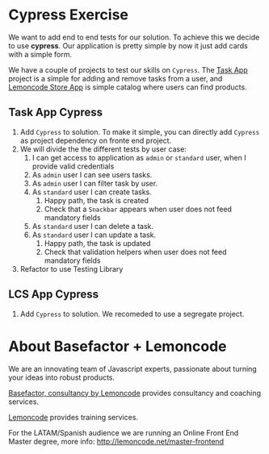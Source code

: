 # Cypress Exercise

We want to add end to end tests for our solution. To achieve this we decide to use **cypress**. Our application is pretty simple by now it just add cards with a simple form.

We have a couple of projects to test our skills on `Cypress`. The [Task App](./task-app) project is a simple for adding and remove tasks from a user, and [Lemoncode Store App](./lcs-app) is simple catalog where users can find products.

## Task App Cypress

1. Add `Cypress` to solution. To make it simple, you can directly add `Cypress` as project dependency on fronte end project.
2. We will divide the the different tests by user case:
   1. I can get access to application as `admin` or `standard` user, when I provide valid credentials
   2. As `admin` user I can see users tasks.
   3. As `admin` user I can filter task by user.
   4. As `standard` user I can create tasks.
      1. Happy path, the task is created
      2. Check that a `Snackbar` appears when user does not feed mandatory fields
   5. As `standard` user I can delete a task.
   6. As `standard` user I can update a task.
      1. Happy path, the task is updated
      2. Check that validation helpers when user does not feed mandatory fields
3. Refactor to use Testing Library

## LCS App Cypress

1. Add `Cypress` to solution. We recomeded to use a segregate project.

# About Basefactor + Lemoncode

We are an innovating team of Javascript experts, passionate about turning your ideas into robust products.

[Basefactor, consultancy by Lemoncode](http://www.basefactor.com) provides consultancy and coaching services.

[Lemoncode](http://lemoncode.net/services/en/#en-home) provides training services.

For the LATAM/Spanish audience we are running an Online Front End Master degree, more info: http://lemoncode.net/master-frontend

